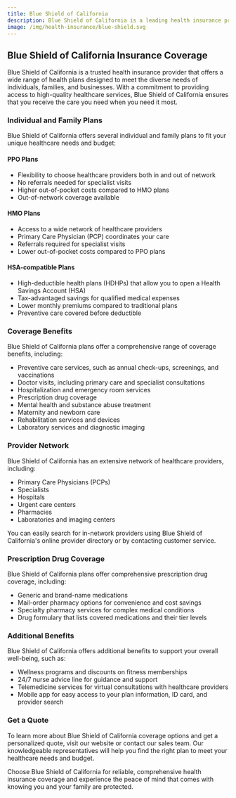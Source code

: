 ```yaml
---
title: Blue Shield of California
description: Blue Shield of California is a leading health insurance provider that offers comprehensive health plans for individuals, families, and businesses. Learn more about Blue Shield of California and how to get health insurance coverage.
image: /img/health-insurance/blue-shield.svg
---
```


## Blue Shield of California Insurance Coverage

Blue Shield of California is a trusted health insurance provider that offers a wide range of health plans designed to meet the diverse needs of individuals, families, and businesses. With a commitment to providing access to high-quality healthcare services, Blue Shield of California ensures that you receive the care you need when you need it most.

### Individual and Family Plans

Blue Shield of California offers several individual and family plans to fit your unique healthcare needs and budget:

#### PPO Plans

- Flexibility to choose healthcare providers both in and out of network
- No referrals needed for specialist visits
- Higher out-of-pocket costs compared to HMO plans
- Out-of-network coverage available

#### HMO Plans

- Access to a wide network of healthcare providers
- Primary Care Physician (PCP) coordinates your care
- Referrals required for specialist visits
- Lower out-of-pocket costs compared to PPO plans

#### HSA-compatible Plans

- High-deductible health plans (HDHPs) that allow you to open a Health Savings Account (HSA)
- Tax-advantaged savings for qualified medical expenses
- Lower monthly premiums compared to traditional plans
- Preventive care covered before deductible

### Coverage Benefits

Blue Shield of California plans offer a comprehensive range of coverage benefits, including:

- Preventive care services, such as annual check-ups, screenings, and vaccinations
- Doctor visits, including primary care and specialist consultations
- Hospitalization and emergency room services
- Prescription drug coverage
- Mental health and substance abuse treatment
- Maternity and newborn care
- Rehabilitation services and devices
- Laboratory services and diagnostic imaging

### Provider Network

Blue Shield of California has an extensive network of healthcare providers, including:

- Primary Care Physicians (PCPs)
- Specialists
- Hospitals
- Urgent care centers
- Pharmacies
- Laboratories and imaging centers

You can easily search for in-network providers using Blue Shield of California's online provider directory or by contacting customer service.

### Prescription Drug Coverage

Blue Shield of California plans offer comprehensive prescription drug coverage, including:

- Generic and brand-name medications
- Mail-order pharmacy options for convenience and cost savings
- Specialty pharmacy services for complex medical conditions
- Drug formulary that lists covered medications and their tier levels

### Additional Benefits

Blue Shield of California offers additional benefits to support your overall well-being, such as:

- Wellness programs and discounts on fitness memberships
- 24/7 nurse advice line for guidance and support
- Telemedicine services for virtual consultations with healthcare providers
- Mobile app for easy access to your plan information, ID card, and provider search

### Get a Quote

To learn more about Blue Shield of California coverage options and get a personalized quote, visit our website or contact our sales team. Our knowledgeable representatives will help you find the right plan to meet your healthcare needs and budget.

Choose Blue Shield of California for reliable, comprehensive health insurance coverage and experience the peace of mind that comes with knowing you and your family are protected.